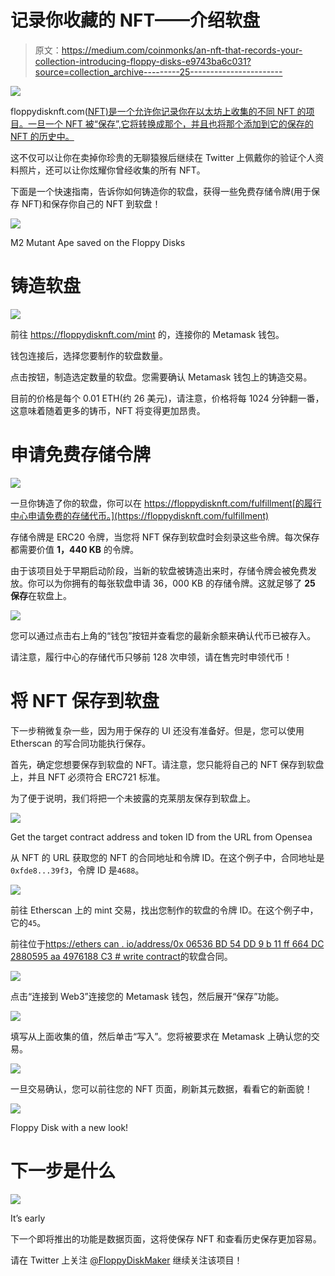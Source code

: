 # 记录你收藏的 NFT——介绍软盘

> 原文：<https://medium.com/coinmonks/an-nft-that-records-your-collection-introducing-floppy-disks-e9743ba6c031?source=collection_archive---------25----------------------->

![](img/b769c39226ca207656821a935ca7427d.png)

floppydisknft.com([NFT)是一个允许你记录你在以太坊上收集的不同 NFT 的项目。一旦一个 NFT 被“保存”,它将转换成那个，并且也将那个添加到它的保存的 NFT 的历史中。](https://floppydisknft.com/)

这不仅可以让你在卖掉你珍贵的无聊猿猴后继续在 Twitter 上佩戴你的验证个人资料照片，还可以让你炫耀你曾经收集的所有 NFT。

下面是一个快速指南，告诉你如何铸造你的软盘，获得一些免费存储令牌(用于保存 NFT)和保存你自己的 NFT 到软盘！

![](img/5a0118e35de98daecfc23d0c5114947e.png)

M2 Mutant Ape saved on the Floppy Disks

# 铸造软盘

![](img/313973e55e232123d95e0833c98611f5.png)

前往 https://floppydisknft.com/mint 的，连接你的 Metamask 钱包。

钱包连接后，选择您要制作的软盘数量。

点击按钮，制造选定数量的软盘。您需要确认 Metamask 钱包上的铸造交易。

目前的价格是每个 0.01 ETH(约 26 美元)，请注意，价格将每 1024 分钟翻一番，这意味着随着更多的铸币，NFT 将变得更加昂贵。

# 申请免费存储令牌

![](img/2dc407e7aac3b9496ad04ce4bba6daba.png)

一旦你铸造了你的软盘，你可以在 https://floppydisknft.com/fulfillment[的履行中心申请免费的存储代币。](https://floppydisknft.com/fulfillment)

存储令牌是 ERC20 令牌，当您将 NFT 保存到软盘时会刻录这些令牌。每次保存都需要价值 **1，440 KB** 的令牌。

由于该项目处于早期启动阶段，当新的软盘被铸造出来时，存储令牌会被免费发放。你可以为你拥有的每张软盘申请 36，000 KB 的存储令牌。这就足够了 **25 保存**在软盘上。

![](img/ef5749153648bac569315cff5ce19f27.png)

您可以通过点击右上角的“钱包”按钮并查看您的最新余额来确认代币已被存入。

请注意，履行中心的存储代币只够前 128 次申领，请在售完时申领代币！

# 将 NFT 保存到软盘

下一步稍微复杂一些，因为用于保存的 UI 还没有准备好。但是，您可以使用 Etherscan 的写合同功能执行保存。

首先，确定您想要保存到软盘的 NFT。请注意，您只能将自己的 NFT 保存到软盘上，并且 NFT 必须符合 ERC721 标准。

为了便于说明，我们将把一个未披露的克莱朋友保存到软盘上。

![](img/33248df8341c0787f5ea233aa88f3258.png)

Get the target contract address and token ID from the URL from Opensea

从 NFT 的 URL 获取您的 NFT 的合同地址和令牌 ID。在这个例子中，合同地址是`0xfde8...39f3`，令牌 ID 是`4688`。

![](img/530cd36db9aa00538fa811e3affda6f3.png)

前往 Etherscan 上的 mint 交易，找出您制作的软盘的令牌 ID。在这个例子中，它的`45`。

前往位于[https://ethers can . io/address/0x 06536 BD 54 DD 9 b 11 ff 664 DC 2880595 aa 4976188 C3 # write contract](https://etherscan.io/address/0x06536bd54dd9b11ff664dc2880595aa4976188c3#writeContract)的软盘合同。

![](img/45a2f9f3ae79b48dff4ff285d27a11da.png)

点击“连接到 Web3”连接您的 Metamask 钱包，然后展开“保存”功能。

![](img/78f1f5ee81c2ca54f9e2ee9e13e42abe.png)

填写从上面收集的值，然后单击“写入”。您将被要求在 Metamask 上确认您的交易。

![](img/36e762a70a39cf8d8af7ad1b6a82701c.png)

一旦交易确认，您可以前往您的 NFT 页面，刷新其元数据，看看它的新面貌！

![](img/2f75a00f3ad3f5242d5e3e5d482b61c9.png)

Floppy Disk with a new look!

# 下一步是什么

![](img/b0a202e5c5a67e3d4e7ab90d3686f7a7.png)

It’s early

下一个即将推出的功能是数据页面，这将使保存 NFT 和查看历史保存更加容易。

请在 Twitter 上关注 [@FloppyDiskMaker](https://twitter.com/FloppyDiskMaker) 继续关注该项目！